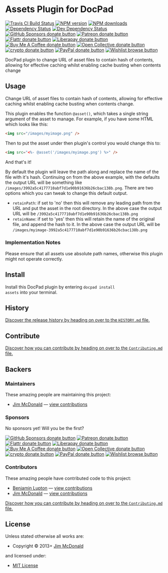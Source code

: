 <!-- TITLE/ -->

<h1>Assets Plugin for DocPad</h1>

<!-- /TITLE -->


<!-- BADGES/ -->

<span class="badge-travisci"><a href="http://travis-ci.com/docpad/docpad-plugin-assets" title="Check this project's build status on TravisCI"><img src="https://img.shields.io/travis/com/docpad/docpad-plugin-assets/master.svg" alt="Travis CI Build Status" /></a></span>
<span class="badge-npmversion"><a href="https://npmjs.org/package/docpad-plugin-assets" title="View this project on NPM"><img src="https://img.shields.io/npm/v/docpad-plugin-assets.svg" alt="NPM version" /></a></span>
<span class="badge-npmdownloads"><a href="https://npmjs.org/package/docpad-plugin-assets" title="View this project on NPM"><img src="https://img.shields.io/npm/dm/docpad-plugin-assets.svg" alt="NPM downloads" /></a></span>
<span class="badge-daviddm"><a href="https://david-dm.org/docpad/docpad-plugin-assets" title="View the status of this project's dependencies on DavidDM"><img src="https://img.shields.io/david/docpad/docpad-plugin-assets.svg" alt="Dependency Status" /></a></span>
<span class="badge-daviddmdev"><a href="https://david-dm.org/docpad/docpad-plugin-assets#info=devDependencies" title="View the status of this project's development dependencies on DavidDM"><img src="https://img.shields.io/david/dev/docpad/docpad-plugin-assets.svg" alt="Dev Dependency Status" /></a></span>
<br class="badge-separator" />
<span class="badge-githubsponsors"><a href="https://github.com/sponsors/balupton" title="Donate to this project using GitHub Sponsors"><img src="https://img.shields.io/badge/github-donate-yellow.svg" alt="GitHub Sponsors donate button" /></a></span>
<span class="badge-patreon"><a href="https://patreon.com/bevry" title="Donate to this project using Patreon"><img src="https://img.shields.io/badge/patreon-donate-yellow.svg" alt="Patreon donate button" /></a></span>
<span class="badge-flattr"><a href="https://flattr.com/profile/balupton" title="Donate to this project using Flattr"><img src="https://img.shields.io/badge/flattr-donate-yellow.svg" alt="Flattr donate button" /></a></span>
<span class="badge-liberapay"><a href="https://liberapay.com/bevry" title="Donate to this project using Liberapay"><img src="https://img.shields.io/badge/liberapay-donate-yellow.svg" alt="Liberapay donate button" /></a></span>
<span class="badge-buymeacoffee"><a href="https://buymeacoffee.com/balupton" title="Donate to this project using Buy Me A Coffee"><img src="https://img.shields.io/badge/buy%20me%20a%20coffee-donate-yellow.svg" alt="Buy Me A Coffee donate button" /></a></span>
<span class="badge-opencollective"><a href="https://opencollective.com/bevry" title="Donate to this project using Open Collective"><img src="https://img.shields.io/badge/open%20collective-donate-yellow.svg" alt="Open Collective donate button" /></a></span>
<span class="badge-crypto"><a href="https://bevry.me/crypto" title="Donate to this project using Cryptocurrency"><img src="https://img.shields.io/badge/crypto-donate-yellow.svg" alt="crypto donate button" /></a></span>
<span class="badge-paypal"><a href="https://bevry.me/paypal" title="Donate to this project using Paypal"><img src="https://img.shields.io/badge/paypal-donate-yellow.svg" alt="PayPal donate button" /></a></span>
<span class="badge-wishlist"><a href="https://bevry.me/wishlist" title="Buy an item on our wishlist for us"><img src="https://img.shields.io/badge/wishlist-donate-yellow.svg" alt="Wishlist browse button" /></a></span>

<!-- /BADGES -->


<!-- DESCRIPTION/ -->

DocPad plugin to change URL of asset files to contain hash of contents, allowing for effective caching whilst enabling cache busting when contents change

<!-- /DESCRIPTION -->


## Usage

Change URL of asset files to contain hash of contents, allowing for effective caching whilst enabling cache busting when contents change.

This plugin enables the function `@asset()`, which takes a single string argument of the asset to manage.  For example, if you have some HTML which looks like this:

``` html
<img src="/images/myimage.png" />
```

Then to put the asset under then plugin's control you would change this to:

``` html
<img src="<%- @asset('/images/myimage.png') %>" />
```

And that's it!

By default the plugin will leave the path along and replace the name of the file with it's hash.  Continuing on from the above example, with the defaults the output URL will be something like `/images/3992a5c4177710abf7d1e90b91636b26cbac138b.png`.  There are two options which you can tweak to change this default output.

- `retainPath`: if set to 'no' then this will remove any leading path from the URL and put the asset in the root directory.  In the above case the output URL will be `/3992a5c4177710abf7d1e90b91636b26cbac138b.png`
- `retainName`: if set to 'yes' then this will retain the name of the original file, and append the hash to it.  In the above case the output URL will be `/images/myimage-3992a5c4177710abf7d1e90b91636b26cbac138b.png`

### Implementation Notes

Please ensure that all assets use absolute path names, otherwise this plugin might not operate correctly.











<!-- INSTALL/ -->

<h2>Install</h2>

Install this DocPad plugin by entering <code>docpad install assets</code> into your terminal.

<!-- /INSTALL -->


<!-- HISTORY/ -->

<h2>History</h2>

<a href="https://github.com/docpad/docpad-plugin-assets/blob/master/HISTORY.md#files">Discover the release history by heading on over to the <code>HISTORY.md</code> file.</a>

<!-- /HISTORY -->


<!-- CONTRIBUTE/ -->

<h2>Contribute</h2>

<a href="https://github.com/docpad/docpad-plugin-assets/blob/master/Contributing.md#files">Discover how you can contribute by heading on over to the <code>Contributing.md</code> file.</a>

<!-- /CONTRIBUTE -->


<!-- BACKERS/ -->

<h2>Backers</h2>

<h3>Maintainers</h3>

These amazing people are maintaining this project:

<ul><li><a href="https://github.com/mcdee">Jim McDonald</a> — <a href="https://github.com/docpad/docpad-plugin-assets/commits?author=mcdee" title="View the GitHub contributions of Jim McDonald on repository docpad/docpad-plugin-assets">view contributions</a></li></ul>

<h3>Sponsors</h3>

No sponsors yet! Will you be the first?

<span class="badge-githubsponsors"><a href="https://github.com/sponsors/balupton" title="Donate to this project using GitHub Sponsors"><img src="https://img.shields.io/badge/github-donate-yellow.svg" alt="GitHub Sponsors donate button" /></a></span>
<span class="badge-patreon"><a href="https://patreon.com/bevry" title="Donate to this project using Patreon"><img src="https://img.shields.io/badge/patreon-donate-yellow.svg" alt="Patreon donate button" /></a></span>
<span class="badge-flattr"><a href="https://flattr.com/profile/balupton" title="Donate to this project using Flattr"><img src="https://img.shields.io/badge/flattr-donate-yellow.svg" alt="Flattr donate button" /></a></span>
<span class="badge-liberapay"><a href="https://liberapay.com/bevry" title="Donate to this project using Liberapay"><img src="https://img.shields.io/badge/liberapay-donate-yellow.svg" alt="Liberapay donate button" /></a></span>
<span class="badge-buymeacoffee"><a href="https://buymeacoffee.com/balupton" title="Donate to this project using Buy Me A Coffee"><img src="https://img.shields.io/badge/buy%20me%20a%20coffee-donate-yellow.svg" alt="Buy Me A Coffee donate button" /></a></span>
<span class="badge-opencollective"><a href="https://opencollective.com/bevry" title="Donate to this project using Open Collective"><img src="https://img.shields.io/badge/open%20collective-donate-yellow.svg" alt="Open Collective donate button" /></a></span>
<span class="badge-crypto"><a href="https://bevry.me/crypto" title="Donate to this project using Cryptocurrency"><img src="https://img.shields.io/badge/crypto-donate-yellow.svg" alt="crypto donate button" /></a></span>
<span class="badge-paypal"><a href="https://bevry.me/paypal" title="Donate to this project using Paypal"><img src="https://img.shields.io/badge/paypal-donate-yellow.svg" alt="PayPal donate button" /></a></span>
<span class="badge-wishlist"><a href="https://bevry.me/wishlist" title="Buy an item on our wishlist for us"><img src="https://img.shields.io/badge/wishlist-donate-yellow.svg" alt="Wishlist browse button" /></a></span>

<h3>Contributors</h3>

These amazing people have contributed code to this project:

<ul><li><a href="https://github.com/balupton">Benjamin Lupton</a> — <a href="https://github.com/docpad/docpad-plugin-assets/commits?author=balupton" title="View the GitHub contributions of Benjamin Lupton on repository docpad/docpad-plugin-assets">view contributions</a></li>
<li><a href="https://github.com/mcdee">Jim McDonald</a> — <a href="https://github.com/docpad/docpad-plugin-assets/commits?author=mcdee" title="View the GitHub contributions of Jim McDonald on repository docpad/docpad-plugin-assets">view contributions</a></li></ul>

<a href="https://github.com/docpad/docpad-plugin-assets/blob/master/Contributing.md#files">Discover how you can contribute by heading on over to the <code>Contributing.md</code> file.</a>

<!-- /BACKERS -->


<!-- LICENSE/ -->

<h2>License</h2>

Unless stated otherwise all works are:

<ul><li>Copyright &copy; 2013+ <a href="https://github.com/mcdee">Jim McDonald</a></li></ul>

and licensed under:

<ul><li><a href="http://spdx.org/licenses/MIT.html">MIT License</a></li></ul>

<!-- /LICENSE -->
